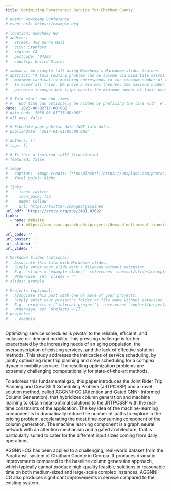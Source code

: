 ```yaml
---
title: Optimizing Paratransit Service for Chatham County

# event: Wowchemy Conference
# event_url: https://example.org

# location: Wowchemy HQ
# address:
#   street: 450 Serra Mall
#   city: Stanford
#   region: CA
#   postcode: '94305'
#   country: United States

# summary: An example talk using Wowchemy's Markdown slides feature.
# abstract: "A taxi routing problem can be solved via bipartite matching, where a
#   maximum cardinality matching corresponds to the minimum number of taxis needed
#   to cover all trips. We prove a min-max theorem: the maximum number of
#   pairwise incompatible trips equals the minimum number of taxis needed."

# # Talk start and end times.
# #   End time can optionally be hidden by prefixing the line with `#`.
date: '2023-06-02T17:00:00Z'
# date_end: '2030-06-01T15:00:00Z'
# all_day: false

# # Schedule page publish date (NOT talk date).
# publishDate: '2017-01-01T00:00:00Z'

# authors: []
# tags: []

# # Is this a featured talk? (true/false)
# featured: false

# image:
#   caption: 'Image credit: [**Unsplash**](https://unsplash.com/photos/bzdhc5b3Bxs)'
#   focal_point: Right

# links:
#   - icon: twitter
#     icon_pack: fab
#     name: Follow
#     url: https://twitter.com/georgecushen
url_pdf: 'https://arxiv.org/abs/2401.03692'
links:
  - name: Website
    url: https://sam.isye.gatech.edu/projects/demand-multimodal-transit-systems/savannah-project

url_code: ''
url_poster: ''
url_slides: ''
url_video: ''

# Markdown Slides (optional).
#   Associate this talk with Markdown slides.
#   Simply enter your slide deck's filename without extension.
#   E.g. `slides = "example-slides"` references `content/slides/example-slides.md`.
#   Otherwise, set `slides = ""`.
# slides: example

# Projects (optional).
#   Associate this post with one or more of your projects.
#   Simply enter your project's folder or file name without extension.
#   E.g. `projects = ["internal-project"]` references `content/project/deep-learning/index.md`.
#   Otherwise, set `projects = []`.
# projects:
#   - example
---
```


Optimizing service schedules is pivotal to the reliable, efficient,
and inclusive on-demand mobility. This pressing challenge is further
exacerbated by the increasing needs of an aging population, the
oversubscription of existing services, and the lack of effective
solution methods.  This study addresses the intricacies of service
scheduling, by jointly optimizing rider trip planning and crew
scheduling for a complex dynamic mobility service. The resulting
optimization problems are extremely challenging computationally for
state-of-the-art methods.

To address this fundamental gap, this paper introduces the Joint Rider
Trip Planning and Crew Shift Scheduling Problem (JRTPCSSP) and a novel
solution method, called AGGNNI-CG (Attention and Gated GNN-
Informed Column Generation), that hybridizes column generation and
machine learning to obtain near-optimal solutions to the JRTPCSSP with
the real-time constraints of the application. The key idea of the
machine-learning component is to dramatically reduce the number of
paths to explore in the pricing problem, accelerating the most
time-consuming component of the column generation. The machine
learning component is a graph neural network with an
attention mechanism and a gated architecture, that is particularly
suited to cater for the different input sizes coming from daily
operations.

AGGNNI-CG has been applied to a challenging, real-world dataset from the
Paratransit system of Chatham County in Georgia. It produces dramatic
improvements compared to the baseline column generation approach,
which typically cannot produce high-quality feasible solutions in reasonable time
on both medium-sized and large-scale complex instances.
AGGNNI-CG also produces significant improvements in service compared to the existing system.